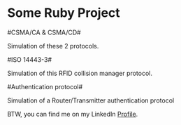 Some Ruby Project
=============

#CSMA/CA & CSMA/CD#

Simulation of these 2 protocols.

#ISO 14443-3#

Simulation of this RFID collision manager protocol.

#Authentication protocol#

Simulation of a Router/Transmitter authentication protocol

BTW, you can find me on my LinkedIn [Profile](http://cn.linkedin.com/pub/mehdi-farsi/48/ba9/336/en).